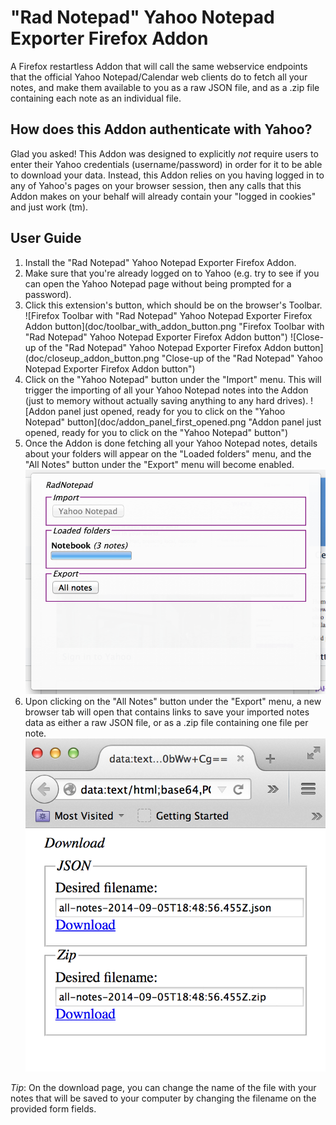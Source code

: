 "Rad Notepad" Yahoo Notepad Exporter Firefox Addon
====

A Firefox restartless Addon that will call the same webservice endpoints that
the official Yahoo Notepad/Calendar web clients do to fetch all your notes,
and make them available to you as a raw JSON file, and as a .zip file
containing each note as an individual file.

How does this Addon authenticate with Yahoo?
----

Glad you asked! This Addon was designed to explicitly *not* require users to
enter their Yahoo credentials (username/password) in order for it to be able
to download your data. Instead, this Addon relies on you having logged in to
any of Yahoo's pages on your browser session, then any calls that this Addon
makes on your behalf will already contain your "logged in cookies" and just
work (tm).

User Guide
----

1.   Install the "Rad Notepad" Yahoo Notepad Exporter Firefox Addon.
2.   Make sure that you're already logged on to Yahoo (e.g. try to see if
you can open the Yahoo Notepad page without being prompted for a password).
3.   Click this extension's button, which should be on the browser's Toolbar.
![Firefox Toolbar with "Rad Notepad" Yahoo Notepad Exporter Firefox Addon button](doc/toolbar_with_addon_button.png "Firefox Toolbar with "Rad Notepad" Yahoo Notepad Exporter Firefox Addon button")
![Close-up of the "Rad Notepad" Yahoo Notepad Exporter Firefox Addon button](doc/closeup_addon_button.png "Close-up of the "Rad Notepad" Yahoo Notepad Exporter Firefox Addon button")
4.   Click on the "Yahoo Notepad" button under the "Import" menu. This will
trigger the importing of all your Yahoo Notepad notes into the Addon (just
to memory without actually saving anything to any hard drives).
![Addon panel just opened, ready for you to click on the "Yahoo Notepad" button](doc/addon_panel_first_opened.png "Addon panel just opened, ready for you to click on the "Yahoo Notepad" button")
5.   Once the Addon is done fetching all your Yahoo Notepad notes, details
about your folders will appear on the "Loaded folders" menu, and the "All
Notes" button under the "Export" menu will become enabled.
![Addon panel after successfully fetching Yahoo Notepad notes](doc/addon_panel_after_successful_fetch.png "Addon panel after successfully fetching Yahoo Notepad notes")
6.   Upon clicking on the "All Notes" button under the "Export" menu, a new
browser tab will open that contains links to save your imported notes data
as either a raw JSON file, or as a .zip file containing one file per note.
![New tab opened by Addon with links to save imported notes](doc/new_tab_with_links_to_save_files.png "New tab opened by Addon with links to save imported notes")

*Tip*: On the download page, you can change the name of the file with your
notes that will be saved to your computer by changing the filename on the
provided form fields.
